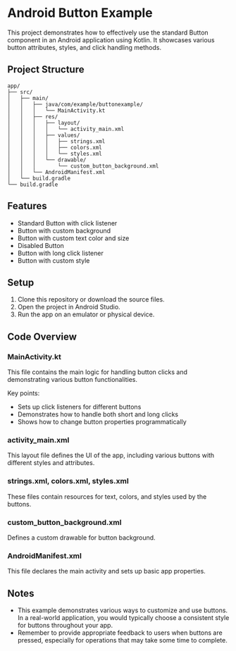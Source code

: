 # Android Button Example

This project demonstrates how to effectively use the standard Button component in an Android application using Kotlin. It showcases various button attributes, styles, and click handling methods.

## Project Structure

```
app/
├── src/
│   ├── main/
│   │   ├── java/com/example/buttonexample/
│   │   │   └── MainActivity.kt
│   │   ├── res/
│   │   │   ├── layout/
│   │   │   │   └── activity_main.xml
│   │   │   ├── values/
│   │   │   │   ├── strings.xml
│   │   │   │   ├── colors.xml
│   │   │   │   └── styles.xml
│   │   │   └── drawable/
│   │   │       └── custom_button_background.xml
│   │   └── AndroidManifest.xml
│   └── build.gradle
└── build.gradle
```

## Features

- Standard Button with click listener
- Button with custom background
- Button with custom text color and size
- Disabled Button
- Button with long click listener
- Button with custom style

## Setup

1. Clone this repository or download the source files.
2. Open the project in Android Studio.
3. Run the app on an emulator or physical device.

## Code Overview

### MainActivity.kt

This file contains the main logic for handling button clicks and demonstrating various button functionalities.

Key points:
- Sets up click listeners for different buttons
- Demonstrates how to handle both short and long clicks
- Shows how to change button properties programmatically

### activity_main.xml

This layout file defines the UI of the app, including various buttons with different styles and attributes.

### strings.xml, colors.xml, styles.xml

These files contain resources for text, colors, and styles used by the buttons.

### custom_button_background.xml

Defines a custom drawable for button background.

### AndroidManifest.xml

This file declares the main activity and sets up basic app properties.

## Notes

- This example demonstrates various ways to customize and use buttons. In a real-world application, you would typically choose a consistent style for buttons throughout your app.
- Remember to provide appropriate feedback to users when buttons are pressed, especially for operations that may take some time to complete.

